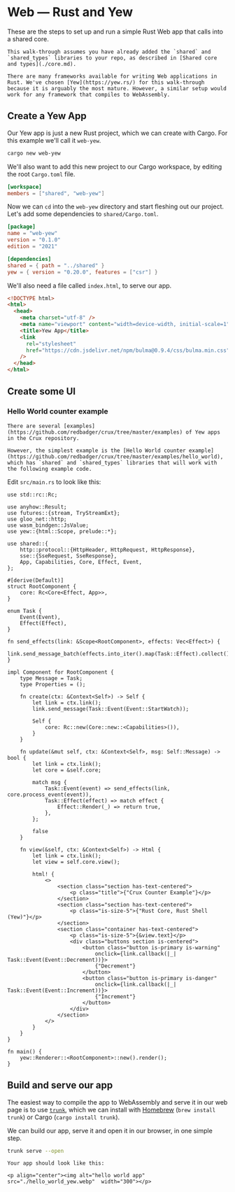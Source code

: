 # Web — Rust and Yew

These are the steps to set up and run a simple Rust Web app that calls into a
shared core.

```admonish
This walk-through assumes you have already added the `shared` and `shared_types` libraries to your repo, as described in [Shared core and types](./core.md).
```

```admonish info
There are many frameworks available for writing Web applications in Rust. We've chosen [Yew](https://yew.rs/) for this walk-through because it is arguably the most mature. However, a similar setup would work for any framework that compiles to WebAssembly.
```

## Create a Yew App

Our Yew app is just a new Rust project, which we can create with Cargo. For this
example we'll call it `web-yew`.

```sh
cargo new web-yew
```

We'll also want to add this new project to our Cargo workspace, by editing the
root `Cargo.toml` file.

```toml
[workspace]
members = ["shared", "web-yew"]
```

Now we can `cd` into the `web-yew` directory and start fleshing out our project.
Let's add some dependencies to `shared/Cargo.toml`.

```toml
[package]
name = "web-yew"
version = "0.1.0"
edition = "2021"

[dependencies]
shared = { path = "../shared" }
yew = { version = "0.20.0", features = ["csr"] }
```

We'll also need a file called `index.html`, to serve our app.

```html
<!DOCTYPE html>
<html>
  <head>
    <meta charset="utf-8" />
    <meta name="viewport" content="width=device-width, initial-scale=1" />
    <title>Yew App</title>
    <link
      rel="stylesheet"
      href="https://cdn.jsdelivr.net/npm/bulma@0.9.4/css/bulma.min.css"
    />
  </head>
</html>
```

## Create some UI

### Hello World counter example

```admonish example
There are several [examples](https://github.com/redbadger/crux/tree/master/examples) of Yew apps in the Crux repository.

However, the simplest example is the [Hello World counter example](https://github.com/redbadger/crux/tree/master/examples/hello_world), which has `shared` and `shared_types` libraries that will work with the following example code.
```

Edit `src/main.rs` to look like this:

```rust,noplayground
use std::rc::Rc;

use anyhow::Result;
use futures::{stream, TryStreamExt};
use gloo_net::http;
use wasm_bindgen::JsValue;
use yew::{html::Scope, prelude::*};

use shared::{
    http::protocol::{HttpHeader, HttpRequest, HttpResponse},
    sse::{SseRequest, SseResponse},
    App, Capabilities, Core, Effect, Event,
};

#[derive(Default)]
struct RootComponent {
    core: Rc<Core<Effect, App>>,
}

enum Task {
    Event(Event),
    Effect(Effect),
}

fn send_effects(link: &Scope<RootComponent>, effects: Vec<Effect>) {
    link.send_message_batch(effects.into_iter().map(Task::Effect).collect());
}

impl Component for RootComponent {
    type Message = Task;
    type Properties = ();

    fn create(ctx: &Context<Self>) -> Self {
        let link = ctx.link();
        link.send_message(Task::Event(Event::StartWatch));

        Self {
            core: Rc::new(Core::new::<Capabilities>()),
        }
    }

    fn update(&mut self, ctx: &Context<Self>, msg: Self::Message) -> bool {
        let link = ctx.link();
        let core = &self.core;

        match msg {
            Task::Event(event) => send_effects(link, core.process_event(event)),
            Task::Effect(effect) => match effect {
                Effect::Render(_) => return true,
            },
        };

        false
    }

    fn view(&self, ctx: &Context<Self>) -> Html {
        let link = ctx.link();
        let view = self.core.view();

        html! {
            <>
                <section class="section has-text-centered">
                    <p class="title">{"Crux Counter Example"}</p>
                </section>
                <section class="section has-text-centered">
                    <p class="is-size-5">{"Rust Core, Rust Shell (Yew)"}</p>
                </section>
                <section class="container has-text-centered">
                    <p class="is-size-5">{&view.text}</p>
                    <div class="buttons section is-centered">
                        <button class="button is-primary is-warning"
                            onclick={link.callback(|_| Task::Event(Event::Decrement))}>
                            {"Decrement"}
                        </button>
                        <button class="button is-primary is-danger"
                            onclick={link.callback(|_| Task::Event(Event::Increment))}>
                            {"Increment"}
                        </button>
                    </div>
                </section>
            </>
        }
    }
}

fn main() {
    yew::Renderer::<RootComponent>::new().render();
}
```

## Build and serve our app

The easiest way to compile the app to WebAssembly and serve it in our web page
is to use [`trunk`](https://trunkrs.dev/), which we can install with
[Homebrew](https://brew.sh/) (`brew install trunk`) or Cargo
(`cargo install trunk`).

We can build our app, serve it and open it in our browser, in one simple step.

```sh
trunk serve --open
```

```admonish success
Your app should look like this:

<p align="center"><img alt="hello world app" src="./hello_world_yew.webp"  width="300"></p>
```

